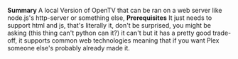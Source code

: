 **Summary**
A local Version of OpenTV that can be ran on a web server like node.js's http-server or something else,
**Prerequisites**
It just needs to support html and js, that's literally it, don't be surprised, you might be asking (this thing can't python can it?) it can't but it has a pretty good trade-off, it supports common web technologies meaning that if you want Plex someone else's probably already made it.
